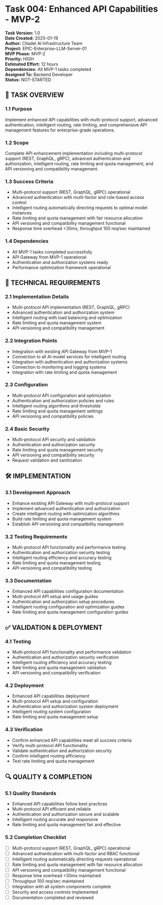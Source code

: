 # Task 004: Enhanced API Capabilities - MVP-2

**Task Version:** 1.0  
**Date Created:** 2025-01-19  
**Author:** Citadel AI Infrastructure Team  
**Project:** EPIC-Enterprise-LLM-Server-01  
**MVP Phase:** MVP-2  
**Priority:** HIGH  
**Estimated Effort:** 12 hours  
**Dependencies:** All MVP-1 tasks completed  
**Assigned To:** Backend Developer  
**Status:** NOT-STARTED  

## 📝 **TASK OVERVIEW**

### **1.1 Purpose**
Implement enhanced API capabilities with multi-protocol support, advanced authentication, intelligent routing, rate limiting, and comprehensive API management features for enterprise-grade operations.

### **1.2 Scope**
Complete API enhancement implementation including multi-protocol support (REST, GraphQL, gRPC), advanced authentication and authorization, intelligent routing, rate limiting and quota management, and API versioning and compatibility management.

### **1.3 Success Criteria**
- Multi-protocol support (REST, GraphQL, gRPC) operational
- Advanced authentication with multi-factor and role-based access control
- Intelligent routing automatically directing requests to optimal model instances
- Rate limiting and quota management with fair resource allocation
- API versioning and compatibility management functional
- Response time overhead <30ms, throughput 100 req/sec maintained

### **1.4 Dependencies**
- All MVP-1 tasks completed successfully
- API Gateway from MVP-1 operational
- Authentication and authorization systems ready
- Performance optimization framework operational

## 🔧 **TECHNICAL REQUIREMENTS**

### **2.1 Implementation Details**
- Multi-protocol API implementation (REST, GraphQL, gRPC)
- Advanced authentication and authorization system
- Intelligent routing with load balancing and optimization
- Rate limiting and quota management system
- API versioning and compatibility management

### **2.2 Integration Points**
- Integration with existing API Gateway from MVP-1
- Connection to all AI model services for intelligent routing
- Integration with authentication and authorization systems
- Connection to monitoring and logging systems
- Integration with rate limiting and quota management

### **2.3 Configuration**
- Multi-protocol API configuration and optimization
- Authentication and authorization policies and rules
- Intelligent routing algorithms and thresholds
- Rate limiting and quota management settings
- API versioning and compatibility policies

### **2.4 Basic Security**
- Multi-protocol API security and validation
- Authentication and authorization security
- Rate limiting and quota management security
- API versioning and compatibility security
- Request validation and sanitization

## 🛠️ **IMPLEMENTATION**

### **3.1 Development Approach**
- Enhance existing API Gateway with multi-protocol support
- Implement advanced authentication and authorization
- Create intelligent routing with optimization algorithms
- Build rate limiting and quota management system
- Establish API versioning and compatibility management

### **3.2 Testing Requirements**
- Multi-protocol API functionality and performance testing
- Authentication and authorization security testing
- Intelligent routing efficiency and accuracy testing
- Rate limiting and quota management testing
- API versioning and compatibility testing

### **3.3 Documentation**
- Enhanced API capabilities configuration documentation
- Multi-protocol API setup and usage guides
- Authentication and authorization setup procedures
- Intelligent routing configuration and optimization guides
- Rate limiting and quota management configuration guides

## ✅ **VALIDATION & DEPLOYMENT**

### **4.1 Testing**
- Multi-protocol API functionality and performance validation
- Authentication and authorization security verification
- Intelligent routing efficiency and accuracy testing
- Rate limiting and quota management validation
- API versioning and compatibility verification

### **4.2 Deployment**
- Enhanced API capabilities deployment
- Multi-protocol API setup and configuration
- Authentication and authorization system deployment
- Intelligent routing system configuration
- Rate limiting and quota management setup

### **4.3 Verification**
- Confirm enhanced API capabilities meet all success criteria
- Verify multi-protocol API functionality
- Validate authentication and authorization security
- Confirm intelligent routing efficiency
- Test rate limiting and quota management

## 🔍 **QUALITY & COMPLETION**

### **5.1 Quality Standards**
- Enhanced API capabilities follow best practices
- Multi-protocol API efficient and reliable
- Authentication and authorization secure and scalable
- Intelligent routing accurate and responsive
- Rate limiting and quota management fair and effective

### **5.2 Completion Checklist**
- [ ] Multi-protocol support (REST, GraphQL, gRPC) operational
- [ ] Advanced authentication with multi-factor and RBAC functional
- [ ] Intelligent routing automatically directing requests operational
- [ ] Rate limiting and quota management with fair resource allocation
- [ ] API versioning and compatibility management functional
- [ ] Response time overhead <30ms maintained
- [ ] Throughput 100 req/sec maintained
- [ ] Integration with all system components complete
- [ ] Security and access controls implemented
- [ ] Documentation completed and reviewed 